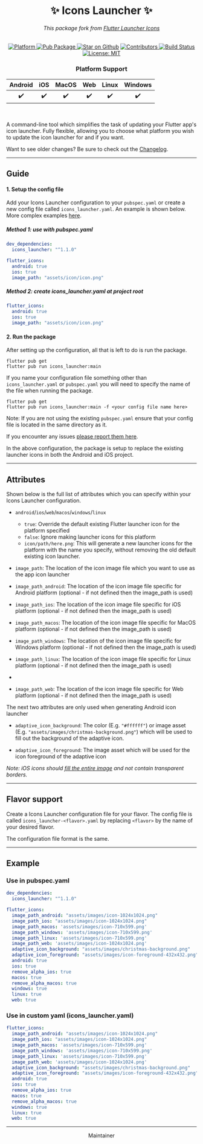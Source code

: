 <div align="center">
  <h1 align="center">✨ Icons Launcher ✨</h1>

  ###### This package fork from [Flutter Launcher Icons](https://pub.dev/packages/flutter_launcher_icons)
</div>


<div align="center">
  <a href="https://flutter.dev">
    <img src="https://img.shields.io/badge/Platform-Flutter-02569B?logo=flutter"
      alt="Platform" />
  </a>
  <a href="https://pub.dartlang.org/packages/icons_launcher">
    <img src="https://img.shields.io/pub/v/icons_launcher?label=Pub&logo=dart"
      alt="Pub Package" />
  </a>
  <a href="https://github.com/mrrhak/icons_launcher"><img src="https://img.shields.io/github/stars/mrrhak/icons_launcher.svg?style=flat&logo=github&colorB=deeppink&label=stars" alt="Star on Github"></a>
  <a href="https://github.com/mrrhak/icons_launcher/graphs/contributors">
    <img src="https://img.shields.io/github/contributors/mrrhak/icons_launcher.svg?style=flat&logo=github&colorB=yellow"
      alt="Contributors" />
  </a>
  <a href="https://github.com/mrrhak/icons_launcher/actions?query=workflow%3A">
    <img src="https://github.com/mrrhak/icons_launcher/actions/workflows/main.yml/badge.svg"
      alt="Build Status" />
  </a>
  <a href="https://opensource.org/licenses/MIT">
    <img src="https://img.shields.io/github/license/mrrhak/icons_launcher?color=red&logo=Leanpub"
      alt="License: MIT" />
  </a>
</div>

<div align="center">

### Platform Support

| Android | iOS | MacOS | Web | Linux | Windows |
| :-----: | :-: | :---: | :-: | :---: | :-----: |
|   ✔️   | ✔️  |  ✔️  |  ✔️ |  ✔️  |    ✔️   |
</div>
<br/>

A command-line tool which simplifies the task of updating your Flutter app's icon launcher. Fully flexible, allowing you to choose what platform you wish to update the icon launcher for and if you want.

Want to see older changes? Be sure to check out the [Changelog](https://github.com/mrrhak/icons_launcher/blob/master/CHANGELOG.md).

---
## Guide

#### 1. Setup the config file

Add your Icons Launcher configuration to your `pubspec.yaml` or create a new config file called `icons_launcher.yaml`.
An example is shown below. More complex examples [here](https://github.com/mrrhak/icons_launcher/tree/master/example).

##### Method 1: use with pubspec.yaml
```yaml
dev_dependencies:
  icons_launcher: "^1.1.0"

flutter_icons:
  android: true
  ios: true
  image_path: "assets/icon/icon.png"
```

##### Method 2: create icons_launcher.yaml at project root
```yaml
flutter_icons:
  android: true
  ios: true
  image_path: "assets/icon/icon.png"
```

#### 2. Run the package

After setting up the configuration, all that is left to do is run the package.

```
flutter pub get
flutter pub run icons_launcher:main
```

If you name your configuration file something other than `icons_launcher.yaml` or `pubspec.yaml` you will need to specify
the name of the file when running the package.

```
flutter pub get
flutter pub run icons_launcher:main -f <your config file name here>
```

Note: If you are not using the existing `pubspec.yaml` ensure that your config file is located in the same directory as it.

If you encounter any issues [please report them here](https://github.com/mrrhak/icons_launcher/issues).


In the above configuration, the package is setup to replace the existing launcher icons in both the Android and iOS project.

---

## Attributes

Shown below is the full list of attributes which you can specify within your Icons Launcher configuration.

- `android`/`ios`/`web`/`macos`/`windows`/`linux`
  - `true`: Override the default existing Flutter launcher icon for the platform specified
  - `false`: Ignore making launcher icons for this platform
  - `icon/path/here.png`: This will generate a new launcher icons for the platform with the name you specify, without removing the old default existing icon launcher.

- `image_path`: The location of the icon image file which you want to use as the app icon launcher

- `image_path_android`: The location of the icon image file specific for Android platform (optional - if not defined then the image_path is used)

- `image_path_ios`: The location of the icon image file specific for iOS platform (optional - if not defined then the image_path is used)

- `image_path_macos`: The location of the icon image file specific for MacOS platform (optional - if not defined then the image_path is used)

- `image_path_windows`: The location of the icon image file specific for Windows platform (optional - if not defined then the image_path is used)

- `image_path_linux`: The location of the icon image file specific for Linux platform (optional - if not defined then the image_path is used)
- 
- `image_path_web`: The location of the icon image file specific for Web platform (optional - if not defined then the image_path is used)

The next two attributes are only used when generating Android icon launcher

- `adaptive_icon_background`: The color (E.g. `"#ffffff"`) or image asset (E.g. `"assets/images/christmas-background.png"`) which will
be used to fill out the background of the adaptive icon.

- `adaptive_icon_foreground`: The image asset which will be used for the icon foreground of the adaptive icon

_Note: iOS icons should [fill the entire image](https://stackoverflow.com/questions/26014461/black-border-on-my-ios-icon) and not contain transparent borders._

---
## Flavor support

Create a Icons Launcher configuration file for your flavor. The config file is called `icons_launcher-<flavor>.yaml` by replacing `<flavor>` by the name of your desired flavor.

The configuration file format is the same.

---
## Example

### Use in pubspec.yaml
```yaml
dev_dependencies:
  icons_launcher: "^1.1.0"

flutter_icons:
  image_path_android: "assets/images/icon-1024x1024.png"
  image_path_ios: "assets/images/icon-1024x1024.png"
  image_path_macos: 'assets/images/icon-710x599.png'
  image_path_windows: 'assets/images/icon-710x599.png'
  image_path_linux: 'assets/images/icon-710x599.png'
  image_path_web: 'assets/images/icon-1024x1024.png'
  adaptive_icon_background: "assets/images/christmas-background.png"
  adaptive_icon_foreground: "assets/images/icon-foreground-432x432.png"
  android: true
  ios: true
  remove_alpha_ios: true
  macos: true
  remove_alpha_macos: true
  windows: true
  linux: true
  web: true
```

### Use in custom yaml (icons_launcher.yaml)

```yaml
flutter_icons:
  image_path_android: "assets/images/icon-1024x1024.png"
  image_path_ios: "assets/images/icon-1024x1024.png"
  image_path_macos: 'assets/images/icon-710x599.png'
  image_path_windows: 'assets/images/icon-710x599.png'
  image_path_linux: 'assets/images/icon-710x599.png'
  image_path_web: 'assets/images/icon-1024x1024.png'
  adaptive_icon_background: "assets/images/christmas-background.png"
  adaptive_icon_foreground: "assets/images/icon-foreground-432x432.png"
  android: true
  ios: true
  remove_alpha_ios: true
  macos: true
  remove_alpha_macos: true
  windows: true
  linux: true
  web: true
```

---

<p align="center">Maintainer</p>
